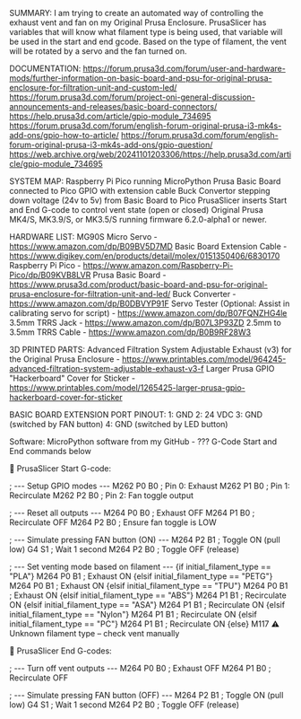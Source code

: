 SUMMARY:
I am trying to create an automated way of controlling the exhaust vent and fan on my Original Prusa Enclosure. PrusaSlicer has variables that will know what filament
type is being used, that variable will be used in the start and end gcode. Based on the type of filament, the vent will be rotated by a servo and the fan turned on.

DOCUMENTATION:
https://forum.prusa3d.com/forum/user-and-hardware-mods/further-information-on-basic-board-and-psu-for-original-prusa-enclosure-for-filtration-unit-and-custom-led/
https://forum.prusa3d.com/forum/project-oni-general-discussion-announcements-and-releases/basic-board-connectors/
https://help.prusa3d.com/article/gpio-module_734695
https://forum.prusa3d.com/forum/english-forum-original-prusa-i3-mk4s-add-ons/gpio-how-to-article/
https://forum.prusa3d.com/forum/english-forum-original-prusa-i3-mk4s-add-ons/gpio-question/
https://web.archive.org/web/20241101203306/https://help.prusa3d.com/article/gpio-module_734695

SYSTEM MAP:
Raspberry Pi Pico running MicroPython
Prusa Basic Board connected to Pico GPIO with extension cable
Buck Convertor stepping down voltage (24v to 5v) from Basic Board to Pico
PrusaSlicer inserts Start and End G-code to control vent state (open or closed)
Original Prusa MK4/S, MK3.9/S, or MK3.5/S running firmware 6.2.0-alpha1 or newer.

HARDWARE LIST:
MG90S Micro Servo - https://www.amazon.com/dp/B09BV5D7MD
Basic Board Extension Cable - https://www.digikey.com/en/products/detail/molex/0151350406/6830170
Raspberry Pi Pico - https://www.amazon.com/Raspberry-Pi-Pico/dp/B09KVB8LVR
Prusa Basic Board - https://www.prusa3d.com/product/basic-board-and-psu-for-original-prusa-enclosure-for-filtration-unit-and-led/
Buck Converter - https://www.amazon.com/dp/B0DBVYP91F
Servo Tester (Optional: Assist in calibrating servo for script) - https://www.amazon.com/dp/B07FQNZHG4le
3.5mm TRRS Jack - https://www.amazon.com/dp/B07L3P93ZD
2.5mm to 3.5mm TRRS Cable - https://www.amazon.com/dp/B0B9RF28W3

3D PRINTED PARTS:
Advanced Filtration System Adjustable Exhaust (v3) for the Original Prusa Enclosure - https://www.printables.com/model/964245-advanced-filtration-system-adjustable-exhaust-v3-f
Larger Prusa GPIO "Hackerboard" Cover for Sticker - https://www.printables.com/model/1265425-larger-prusa-gpio-hackerboard-cover-for-sticker

BASIC BOARD EXTENSION PORT PINOUT:
1: GND
2: 24 VDC
3: GND (switched by FAN button)
4: GND (switched by LED button)

Software:
MicroPython software from my GitHub - ???
G-Code Start and End commands below



🔧 PrusaSlicer Start G-code:

; --- Setup GPIO modes ---
M262 P0 B0 ; Pin 0: Exhaust
M262 P1 B0 ; Pin 1: Recirculate
M262 P2 B0 ; Pin 2: Fan toggle output

; --- Reset all outputs ---
M264 P0 B0 ; Exhaust OFF
M264 P1 B0 ; Recirculate OFF
M264 P2 B0 ; Ensure fan toggle is LOW

; --- Simulate pressing FAN button (ON) ---
M264 P2 B1 ; Toggle ON (pull low)
G4 S1       ; Wait 1 second
M264 P2 B0 ; Toggle OFF (release)

; --- Set venting mode based on filament ---
{if initial_filament_type == "PLA"}
  M264 P0 B1 ; Exhaust ON
{elsif initial_filament_type == "PETG"}
  M264 P0 B1 ; Exhaust ON
{elsif initial_filament_type == "TPU"}
  M264 P0 B1 ; Exhaust ON
{elsif initial_filament_type == "ABS"}
  M264 P1 B1 ; Recirculate ON
{elsif initial_filament_type == "ASA"}
  M264 P1 B1 ; Recirculate ON
{elsif initial_filament_type == "Nylon"}
  M264 P1 B1 ; Recirculate ON
{elsif initial_filament_type == "PC"}
  M264 P1 B1 ; Recirculate ON
{else}
  M117 ⚠ Unknown filament type – check vent manually



🧹 PrusaSlicer End G-codes:

; --- Turn off vent outputs ---
M264 P0 B0 ; Exhaust OFF
M264 P1 B0 ; Recirculate OFF

; --- Simulate pressing FAN button (OFF) ---
M264 P2 B1 ; Toggle ON (pull low)
G4 S1       ; Wait 1 second
M264 P2 B0 ; Toggle OFF (release)
